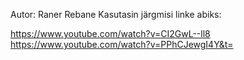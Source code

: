 Autor: Raner Rebane
Kasutasin järgmisi linke abiks:

https://www.youtube.com/watch?v=CI2GwL--ll8
https://www.youtube.com/watch?v=PPhCJewgI4Y&t=
